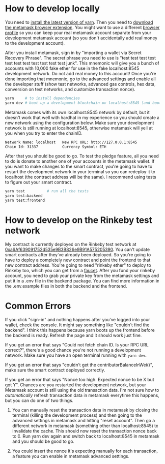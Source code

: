 # How to develop locally

You need to [install the latest version of yarn](https://yarnpkg.com/getting-started/install). Then you need to [download the metamask browser extension](https://metamask.io/). You might want to use a different [browser profile](https://youtu.be/Ik8-xn4DyCo?t=15) so you can keep your real metamask account separate from your development metamask account (so you don't accidentally add real money to the development account). 

After you install metamask, sign in by "importing a wallet via Secret Recovery Phrase". The secret phrase you need to use is "test test test test test test test test test test test junk". This mnemonic will give you a bunch of accounts with 10,000 fake ether for use in the fake localhost:8545 development network. Do not add real money to this account! Once you're done importing that mnemonic, go to the advanced settings and enable all the developer stuff (show test networks, advanced gas controls, hex data, conversion on test networks, and customize transaction nonce). 

```bash
yarn     # to install dependencies 
yarn dev # boot up a development blockchain on localhost:8545 (and boot up the react frontend on localhost:3000)
```

Metamask comes with its own localhost:8545 network by default, but it doesn't work that well with hardhat in my experience so you should create a new network using the configuration below. Make sure your development network is still running at localhost:8545, otherwise metamask will yell at you when you try to enter the chainID.

```bash
Network Name: localhost   New RPC URL: http://127.0.0.1:8545
Chain Id: 31337           Currency Symbol: ETH
```

After that you should be good to go. To test the pledge feature, all you need to do is donate to another one of your accounts in the metamask wallet. If you want to make changes to the smart contract, you're going to have to restart the development network in your terminal so you can redeploy it to localhost (the contract address will be the same). I recommend using tests to figure out your smart contract. 

```bash
yarn test          # run all the tests
yarn test:backend  
yarn test:frontend
```

# How to develop on the Rinkeby test network 

My contract is currently deployed on the Rinkeby test network at [0xa6Af639091752d535e9B3B826e9B91A575205390](https://rinkeby.etherscan.io/address/0xFe63E035A1bbA894A614409371A0eb5726eEc09e). You can't update smart contracts after they've already been deployed. So you're going to have to deploy a completely new contract and point the frontend to that new contract address. You're going to need "rinkeby ether" to deploy to Rinkeby too, which you can get from a [faucet](https://faucets.chain.link/rinkeby). After you fund your rinkeby account, you need to grab your private key from the metamask settings and put it in a .env file in the backend package. You can find more information in the .env.example files in both the backend and the frontend.

# Common Errors

If you click "sign-in" and nothing happens after you've logged into your wallet, check the console. It might say something like "couldn't find the backend". I think this happens because yarn boots up the frontend before the backend is ready. Refresh the page and it should work just fine.

If you get an error that says "Could not fetch chain ID. Is your RPC URL correct?", there's a good chance you're not running a development network. Make sure you have an open terminal running with `yarn dev`. 

If you get an error that says "couldn't get the contributorBalanceInWei()", make sure the smart contract deployed correctly.

If you get an error that says "Nonce too high. Expected nonce to be X but got Y". Chances are you restarted the development network, but your Metamask account is still using the old transaction data. I'm not sure how to _automatically_ refresh transaction data in metamask everytime this happens, but you can do one of two things.

1. You can manually reset the transaction data in metamask by closing the terminal (killing the development process) and then going to the advanced settings in metamask and hitting "reset account". Then go a different network in metamask (something other than localhost:8545) to invalidate the cache. This should now reset the transaction nonce back to 0. Run yarn dev again and switch back to localhost:8545 in metamask and you should be good to go.

2. You could insert the nonce it's expecting manually for each transaction, a feature you can enable in metamask advanced settings.

